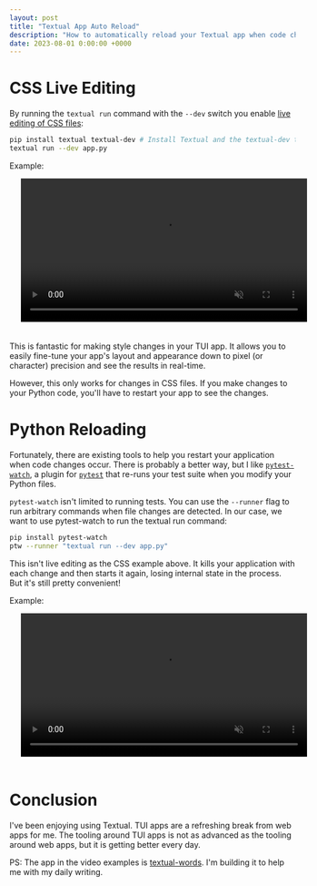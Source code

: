 ```yaml
---
layout: post
title: "Textual App Auto Reload"
description: "How to automatically reload your Textual app when code changes occur"
date: 2023-08-01 0:00:00 +0000
---
```


# CSS Live Editing

By running the `textual run` command with the `--dev` switch you enable [live editing of CSS files](https://textual.textualize.io/guide/devtools/#live-editing):

```bash
pip install textual textual-dev # Install Textual and the textual-dev tools
textual run --dev app.py
```

Example:

<video style="width:100%; padding: 0 20px 20px 20px;" src="/assets/videos/textual-live-css.mp4" muted autoplay loop></video>

This is fantastic for making style changes in your TUI app. It allows you to easily fine-tune your app's layout and appearance down to pixel (or character) precision and see the results in real-time.

However, this only works for changes in CSS files. If you make changes to your Python code, you'll have to restart your app to see the changes.

# Python Reloading

Fortunately, there are existing tools to help you restart your application when code changes occur. There is probably a better way, but I like [`pytest-watch`](https://pypi.org/project/pytest-watch/), a plugin for [`pytest`](https://pypi.org/project/pytest/) that re-runs your test suite when you modify your Python files.

`pytest-watch` isn't limited to running tests. You can use the `--runner` flag to run arbitrary commands when file changes are detected. In our case, we want to use pytest-watch to run the textual run command:

```bash
pip install pytest-watch
ptw --runner "textual run --dev app.py"
```

This isn't live editing as the CSS example above. It kills your application with each change and then starts it again, losing internal state in the process. But it's still pretty convenient!

Example:

<video style="width:100%; padding: 0 20px 20px 20px;" src="/assets/videos/textual-reload-python.mp4" muted autoplay loop></video>

# Conclusion

I've been enjoying using Textual. TUI apps are a refreshing break from web apps for me. The tooling around TUI apps is not as advanced as the tooling around web apps, but it is getting better every day.

PS: The app in the video examples is [textual-words](https://github.com/anze3db/textual-words). I'm building it to help me with my daily writing.
